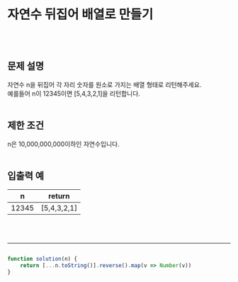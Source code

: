 # 자연수 뒤집어 배열로 만들기
<br/>
<br/>

## 문제 설명
자연수 n을 뒤집어 각 자리 숫자를 원소로 가지는 배열 형태로 리턴해주세요.<br/>
예를들어 n이 12345이면 [5,4,3,2,1]을 리턴합니다.
<br/>
<br/>

## 제한 조건
n은 10,000,000,000이하인 자연수입니다.
<br/>
<br/>

## 입출력 예
| n | return |
| :---: | :---: |
| 12345 | [5,4,3,2,1] |  
<br/>
<br/>

---

```javascript

function solution(n) {
    return [...n.toString()].reverse().map(v => Number(v))
}

```
